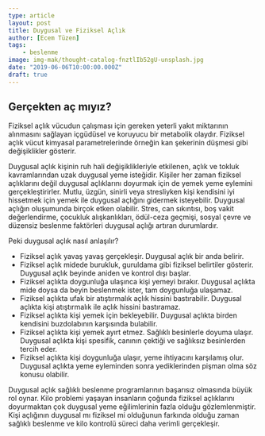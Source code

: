 ```yaml
---
type: article
layout: post
title: Duygusal ve Fiziksel Açlık
author: [Ecem Tüzen]
tags:
    - beslenme
image: img-mak/thought-catalog-fnztlIb52gU-unsplash.jpg
date: "2019-06-06T10:00:00.000Z"
draft: true
---
```


## Gerçekten aç mıyız?

Fiziksel açlık vücudun çalışması için gereken yeterli yakıt miktarının alınmasını sağlayan içgüdüsel ve koruyucu bir metabolik olaydır. Fiziksel açlık vücut kimyasal parametrelerinde örneğin kan şekerinin düşmesi gibi değişiklikler gösterir.

Duygusal açlık kişinin ruh hali değişiklikleriyle etkilenen, açlık ve tokluk kavramlarından uzak duygusal yeme isteğidir. Kişiler her zaman fiziksel açlıklarını değil duygusal açlıklarını doyurmak için de yemek yeme eylemini gerçekleştirirler. Mutlu, üzgün, sinirli veya stresliyken kişi kendisini iyi hissetmek için yemek ile duygusal açlığını gidermek isteyebilir. Duygusal açlığın oluşumunda birçok etken olabilir. Stres, can sıkıntısı, boş vakit değerlendirme, çocukluk alışkanlıkları, ödül-ceza geçmişi, sosyal çevre ve düzensiz beslenme faktörleri duygusal açlığı artıran durumlardır.

Peki duygusal açlık nasıl anlaşılır?

- Fiziksel açlık yavaş yavaş gerçekleşir. Duygusal açlık bir anda belirir.
- Fiziksel açlık midede burukluk, guruldama gibi fiziksel belirtiler gösterir. Duygusal açlık beyinde aniden ve kontrol dışı başlar.
- Fiziksel açlıkta doygunluğa ulaşınca kişi yemeyi bırakır. Duygusal açlıkta mide doysa da beyin beslenmek ister, tam doygunluğa ulaşamaz.
- Fiziksel açlıkta ufak bir atıştırmalık açlık hissini bastırabilir. Duygusal açlıkta kişi atıştırmalık ile açlık hissini bastıramaz.
- Fiziksel açlıkta kişi yemek için bekleyebilir. Duygusal açlıkta birden kendisini buzdolabının karşısında bulabilir.
- Fiziksel açlıkta kişi yemek ayırt etmez. Sağlıklı besinlerle doyuma ulaşır. Duygusal açlıkta kişi spesifik, canının çektiği ve sağlıksız besinlerden tercih eder.
- Fiziksel açlıkta kişi doygunluğa ulaşır, yeme ihtiyacını karşılamış olur. Duygusal açlıkta yeme eyleminden sonra yediklerinden pişman olma söz konusu olabilir.

Duygusal açlık sağlıklı beslenme programlarının başarısız olmasında büyük rol oynar. Kilo problemi yaşayan insanların çoğunda fiziksel açlıklarını doyurmaktan çok duygusal yeme eğilimlerinin fazla olduğu gözlemlenmiştir. Kişi açlığının duygusal mı fiziksel mi olduğunun farkında olduğu zaman sağlıklı beslenme ve kilo kontrolü süreci daha verimli gerçekleşir.
